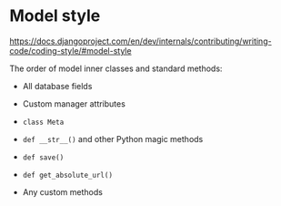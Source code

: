 # Model style

https://docs.djangoproject.com/en/dev/internals/contributing/writing-code/coding-style/#model-style

The order of model inner classes and standard methods:

- All database fields

- Custom manager attributes

- `class Meta`

- `def __str__()` and other Python magic methods

- `def save()`

- `def get_absolute_url()`

- Any custom methods
